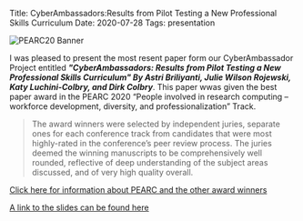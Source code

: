 Title: CyberAmbassadors:Results from Pilot Testing a New Professional Skills Curriculum
Date: 2020-07-28
Tags: presentation


![PEARC20 Banner](https://carcc.org/wp-content/uploads/2019/10/pearc20-1024x213.jpg)

I was pleased to present the most resent paper form our CyberAmbassador Project entitled **_"CyberAmbassadors: Results from Pilot Testing a New Professional Skills Curriculum" By Astri Briliyanti, Julie Wilson Rojewski, Katy Luchini-Colbry, and Dirk Colbry_**.  This paper wwas given the best paper award in the PEARC 2020 “People involved in research computing – workforce development, diversity, and professionalization” Track​.

> The award winners were selected by independent juries, separate ones for each conference track from candidates that were most highly-rated in the conference’s peer review process. The juries deemed the winning manuscripts to be comprehensively well rounded, reflective of deep understanding of the subject areas discussed, and of very high quality overall.

[Click here for information about PEARC and the other award winners](https://pearc.acm.org/pearc20/awards/)


[A link to the slides can be found here](https://docs.google.com/presentation/d/1kNtmSjMErnVU4PnmgVyZucmP12yWZW4cFfGCp2F07R0/edit?usp=sharing)
